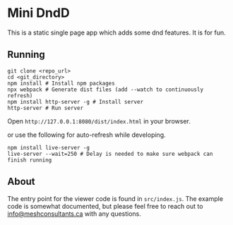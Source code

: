# Mini DndD
This is a static single page app which adds some dnd features. It is for fun.

## Running
```
git clone <repo_url>
cd <git_directory>
npm install # Install npm packages
npx webpack # Generate dist files (add --watch to continuously refresh)
npm install http-server -g # Install server
http-server # Run server
```

Open `http://127.0.0.1:8080/dist/index.html` in your browser.

or use the following for auto-refresh while developing.
```
npm install live-server -g
live-server --wait=250 # Delay is needed to make sure webpack can finish running
```

## About
The entry point for the viewer code is found in `src/index.js`.
The example code is somewhat documented, but please feel free to reach out to info@meshconsultants.ca with any questions.

